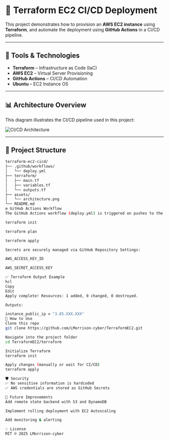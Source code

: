 # 🚀 Terraform EC2 CI/CD Deployment

This project demonstrates how to provision an **AWS EC2 instance** using **Terraform**, and automate the deployment using **GitHub Actions** in a CI/CD pipeline.

---

## 🧰 Tools & Technologies

- **Terraform** – Infrastructure as Code (IaC)
- **AWS EC2** – Virtual Server Provisioning
- **GitHub Actions** – CI/CD Automation
- **Ubuntu** – EC2 Instance OS

---

## 📊 Architecture Overview

This diagram illustrates the CI/CD pipeline used in this project:

![CI/CD Architecture](./assets/architecture.png)

---

## 📂 Project Structure

```bash
terraform-ec2-cicd/
├── .github/workflows/
│   └── deploy.yml
├── terraform/
│   ├── main.tf
│   ├── variables.tf
│   └── outputs.tf
├── assets/
│   └── architecture.png
└── README.md
⚙️ GitHub Actions Workflow
The GitHub Actions workflow (deploy.yml) is triggered on pushes to the main branch. It runs Terraform commands to provision and deploy infrastructure to AWS:

terraform init

terraform plan

terraform apply

Secrets are securely managed via GitHub Repository Settings:

AWS_ACCESS_KEY_ID

AWS_SECRET_ACCESS_KEY

✅ Terraform Output Example
hcl
Copy
Edit
Apply complete! Resources: 1 added, 0 changed, 0 destroyed.

Outputs:

instance_public_ip = "3.85.XXX.XXX"
🧪 How to Use
Clone this repo
git clone https://github.com/LMorrison-cyber/TerraformEC2.git

Navigate into the project folder
cd TerraformEC2/terraform

Initialize Terraform
terraform init

Apply changes (manually or wait for CI/CD)
terraform apply

🛡 Security
✅ No sensitive information is hardcoded
✅ AWS credentials are stored as GitHub Secrets

🏁 Future Improvements
Add remote state backend with S3 and DynamoDB

Implement rolling deployment with EC2 Autoscaling

Add monitoring & alerting

💡 License
MIT © 2025 LMorrison-cyber
